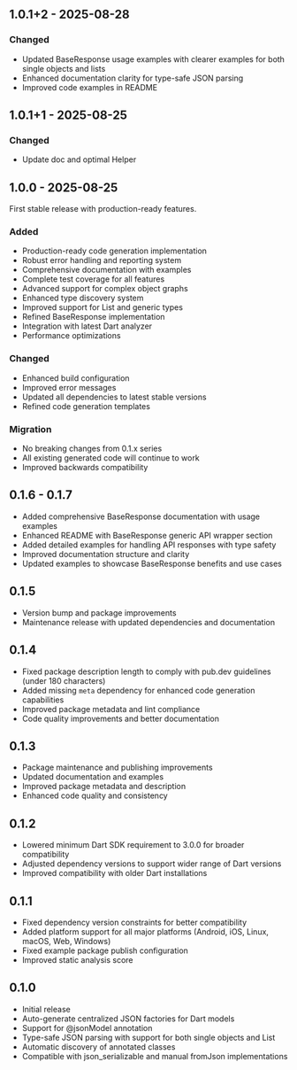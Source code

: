 ## 1.0.1+2 - 2025-08-28

### Changed

- Updated BaseResponse usage examples with clearer examples for both single objects and lists
- Enhanced documentation clarity for type-safe JSON parsing
- Improved code examples in README

## 1.0.1+1 - 2025-08-25

### Changed

- Update doc and optimal Helper

## 1.0.0 - 2025-08-25

First stable release with production-ready features.

### Added
- Production-ready code generation implementation
- Robust error handling and reporting system
- Comprehensive documentation with examples
- Complete test coverage for all features
- Advanced support for complex object graphs
- Enhanced type discovery system
- Improved support for List<T> and generic types
- Refined BaseResponse<T> implementation
- Integration with latest Dart analyzer
- Performance optimizations

### Changed
- Enhanced build configuration
- Improved error messages
- Updated all dependencies to latest stable versions
- Refined code generation templates

### Migration
- No breaking changes from 0.1.x series
- All existing generated code will continue to work
- Improved backwards compatibility

## 0.1.6 - 0.1.7

* Added comprehensive BaseResponse<T> documentation with usage examples
* Enhanced README with BaseResponse generic API wrapper section
* Added detailed examples for handling API responses with type safety
* Improved documentation structure and clarity
* Updated examples to showcase BaseResponse benefits and use cases

## 0.1.5

* Version bump and package improvements
* Maintenance release with updated dependencies and documentation

## 0.1.4

* Fixed package description length to comply with pub.dev guidelines (under 180 characters)
* Added missing `meta` dependency for enhanced code generation capabilities
* Improved package metadata and lint compliance
* Code quality improvements and better documentation

## 0.1.3

* Package maintenance and publishing improvements
* Updated documentation and examples
* Improved package metadata and description
* Enhanced code quality and consistency

## 0.1.2

* Lowered minimum Dart SDK requirement to 3.0.0 for broader compatibility
* Adjusted dependency versions to support wider range of Dart versions
* Improved compatibility with older Dart installations

## 0.1.1

* Fixed dependency version constraints for better compatibility
* Added platform support for all major platforms (Android, iOS, Linux, macOS, Web, Windows)
* Fixed example package publish configuration
* Improved static analysis score

## 0.1.0

* Initial release
* Auto-generate centralized JSON factories for Dart models
* Support for @jsonModel annotation
* Type-safe JSON parsing with support for both single objects and List<T>
* Automatic discovery of annotated classes
* Compatible with json_serializable and manual fromJson implementations
